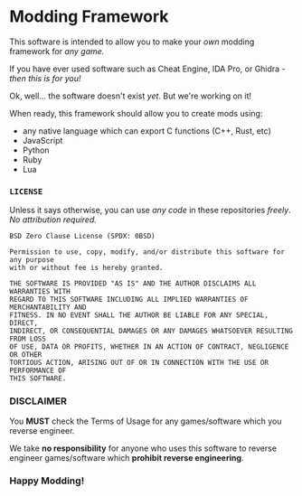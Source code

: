 # Modding Framework

This software is intended to allow you to make your *own* modding framework for *any game.*

If you have ever used software such as Cheat Engine, IDA Pro, or Ghidra - *then this is for you!*

Ok, well... the software doesn't exist _yet_. But we're working on it!

When ready, this framework should allow you to create mods using:
- any native language which can export C functions (C++, Rust, etc)
- JavaScript
- Python
- Ruby
- Lua

### `LICENSE`

Unless it says otherwise, you can use _any code_ in these repositories _freely_. _No attribution required._

```
BSD Zero Clause License (SPDX: 0BSD)

Permission to use, copy, modify, and/or distribute this software for any purpose
with or without fee is hereby granted.

THE SOFTWARE IS PROVIDED "AS IS" AND THE AUTHOR DISCLAIMS ALL WARRANTIES WITH
REGARD TO THIS SOFTWARE INCLUDING ALL IMPLIED WARRANTIES OF MERCHANTABILITY AND
FITNESS. IN NO EVENT SHALL THE AUTHOR BE LIABLE FOR ANY SPECIAL, DIRECT,
INDIRECT, OR CONSEQUENTIAL DAMAGES OR ANY DAMAGES WHATSOEVER RESULTING FROM LOSS
OF USE, DATA OR PROFITS, WHETHER IN AN ACTION OF CONTRACT, NEGLIGENCE OR OTHER
TORTIOUS ACTION, ARISING OUT OF OR IN CONNECTION WITH THE USE OR PERFORMANCE OF
THIS SOFTWARE.
```

### **DISCLAIMER**

You **MUST** check the Terms of Usage for any games/software which you reverse engineer.

We take **no responsibility** for anyone who uses this software to reverse engineer games/software which **prohibit reverse engineering**.

### Happy Modding!
